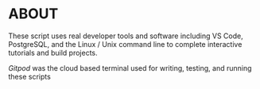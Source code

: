 # ABOUT

These script uses real developer tools and software including VS Code, PostgreSQL, and the Linux / Unix command line to complete interactive tutorials and build projects.

*Gitpod* was the cloud based terminal used for writing, testing, and running these scripts
